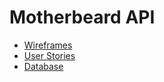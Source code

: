 # Motherbeard API

- [Wireframes](https://github.com/jjdii/Motherbeard/blob/master/docs/wireframes.md)
- [User Stories](https://github.com/jjdii/Motherbeard/blob/master/docs/user-stories.md)
- [Database](https://github.com/jjdii/Motherbeard/blob/master/docs/db.md)

